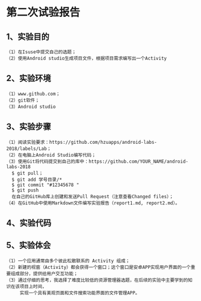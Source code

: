# 第二次试验报告
## 1、实验目的
    （1）在Isuse中提交自己的选题；
    （2）使用Android studio生成项目文件，根据项目需求编写出一个Activity
## 2、实验环境
    （1）www.github.com； 
    （2）git软件；
    （3）Android studio
  
## 3、实验步骤
    （1）阅读实验要求：https://github.com/hzuapps/android-labs-2018/labels/Lab；
    （2）在电脑上Android Studio编写代码；
    （3）使用Git将代码提交到自己的库中：https://github.com/YOUR_NAME/android-labs-2018
      $ git pull；
      $ git add 学号目录/*
      $ git commit "#12345678 "
      $ git push
      在自己的GitHub库上创建和发送Pull Request（注意查看Changed files）；
    （4）在GitHub中使用Markdown文件编写实验报告（report1.md, report2.md）。
## 4、实验代码

## 5、实验体会
    （1）一个应用通常由多个彼此松散联系的 Activity 组成；
    （2）新建的视窗（Activity）都会获得一个窗口；这个窗口是安卓APP实现用户界面的一个重要组成部分，提供给用户交互功能；
    （3）通过仔细的思考，我选择了难度比较低的资源管理器选题，在后续的实验中主要学到的知识在该项目上时间，
         实现一个具有美观页面和文件搜索功能界面的文件管理APP。
